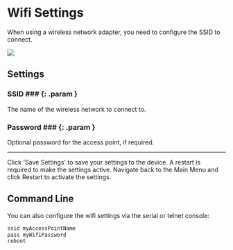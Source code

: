 # Wifi Settings

When using a wireless network adapter, you need to configure the SSID to connect.

<div class="row justify-content-center">
            <a href="../wifi_settings.png" data-toggle="lightbox" data-gallery="example-gallery" class="col-sm-8" data-title="Wifi Settings" data-footer="">
                <img src="../wifi_settings.png" class="img-fluid img-thumbnail">
            </a>
</div>

## Settings

### SSID ### {: .param }
The name of the wireless network to connect to.

### Password ### {: .param }
Optional password for the access point, if required.

---

Click 'Save Settings' to save your settings to the device. A restart is required to make the settings active. Navigate back to the Main Menu and click Restart to activate the settings.


## Command Line

You can also configure the wifi settings via the serial or telnet console:

```sh linenums="1"
ssid myAccessPointName
pass myWifiPassword
reboot
```